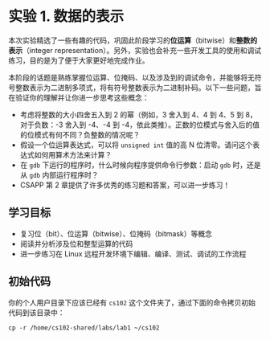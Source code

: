 # 实验 1. 数据的表示

本次实验精选了一些有趣的代码，巩固此阶段学习的**位运算**（bitwise）和**整数的表示**（integer representation）。另外，实验也会补充一些开发工具的使用和调试练习，目的是为了便于大家更好地完成作业。

本阶段的话题是熟练掌握位运算、位掩码、以及涉及到的调试命令，并能够将无符号整数表示为二进制多项式，将有符号整数表示为二进制补码。以下一些问题，旨在验证你的理解并让你进一步思考这些概念：

- 考虑将整数的大小四舍五入到 2 的幂（例如，3 舍入到 4、4 到 4、5 到 8，对于负数：-3 舍入到 -4、-4 到 -4，依此类推）。正数的位模式与舍入后的值的位模式有何不同？负整数的情况呢？
- 假设一个位运算表达式，可以将 `unsigned int` 值的高 N 位清零。请问这个表达式如何用算术方法来计算？
- 在 `gdb` 下运行的程序时，什么时候向程序提供命令行参数：启动 `gdb` 时，还是从 `gdb` 内部运行程序时？
- CSAPP 第 2 章提供了许多优秀的练习题和答案，可以进一步练习！

## 学习目标

- 复习位（bit）、位运算（bitwise）、位掩码（bitmask）等概念
- 阅读并分析涉及位和整型运算的代码
- 进一步练习在 Linux 远程开发环境下编辑、编译、测试、调试的工作流程

## 初始代码

你的个人用户目录下应该已经有 `cs102` 这个文件夹了，通过下面的命令拷贝初始代码到该目录中：

```Shell
cp -r /home/cs102-shared/labs/lab1 ~/cs102
```
